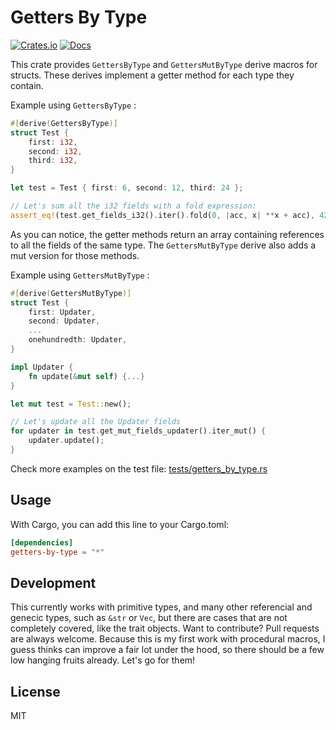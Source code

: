 # Getters By Type

[![Crates.io](https://img.shields.io/crates/v/getters-by-type.svg)](https://crates.io/crates/getters-by-type)
[![Docs](https://docs.rs/getters-by-type/badge.svg)](https://docs.rs/getters-by-type)

This crate provides `GettersByType` and `GettersMutByType` derive macros for structs.
These derives implement a getter method for each type they contain.

Example using `GettersByType` :

```rust
#[derive(GettersByType)]
struct Test {
    first: i32,
    second: i32,
    third: i32,
}

let test = Test { first: 6, second: 12, third: 24 };

// Let's sum all the i32 fields with a fold expression:
assert_eq!(test.get_fields_i32().iter().fold(0, |acc, x| **x + acc), 42);
```

As you can notice, the getter methods return an array containing references to all the fields of the same type.
The `GettersMutByType` derive also adds a mut version for those methods.

Example using `GettersMutByType` :


```rust
#[derive(GettersMutByType)]
struct Test {
    first: Updater,
    second: Updater,
    ...
    onehundredth: Updater,
}

impl Updater {
    fn update(&mut self) {...}
}

let mut test = Test::new();

// Let's update all the Updater fields
for updater in test.get_mut_fields_updater().iter_mut() {
    updater.update();
}
```

Check more examples on the test file: [tests/getters_by_type.rs](tests/getters_by_type.rs)

## Usage

With Cargo, you can add this line to your Cargo.toml:

```toml
[dependencies]
getters-by-type = "*"
```

## Development

This currently works with primitive types, and many other referencial and genecic types, such as `&str` or `Vec`, but there are cases that are not completely covered, like the trait objects. Want to contribute? Pull requests are always welcome. Because this is my first work with procedural macros, I guess thinks can improve a fair lot under the hood, so there should be a few low hanging fruits already. Let's go for them!

## License

MIT
